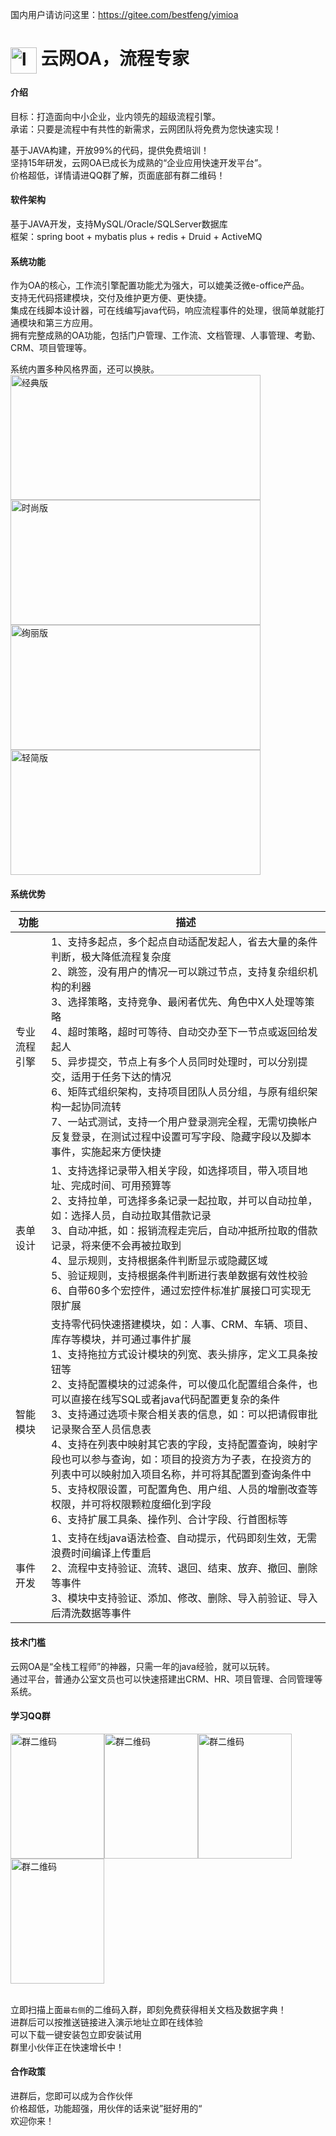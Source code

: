 国内用户请访问这里：https://gitee.com/bestfeng/yimioa

# <img alt="logo" src="https://gitee.com/bestfeng/yimioa/raw/oa_git6.0/c-main/src/main/webapp/images/git/logo_cwoa.png" style="vertical-align:middle"  width="42" height="42"/>    云网OA，流程专家

#### 介绍

目标：打造面向中小企业，业内领先的超级流程引擎。<br>
承诺：只要是流程中有共性的新需求，云网团队将免费为您快速实现！<br>
	
基于JAVA构建，开放99%的代码，提供免费培训！ <br>
坚持15年研发，云网OA已成长为成熟的“企业应用快速开发平台”。<br>
价格超低，详情请进QQ群了解，页面底部有群二维码！

#### 软件架构

基于JAVA开发，支持MySQL/Oracle/SQLServer数据库<br>
框架：spring boot + mybatis plus + redis + Druid + ActiveMQ<br>

#### 系统功能

作为OA的核心，工作流引擎配置功能尤为强大，可以媲美泛微e-office产品。  <br>
支持无代码搭建模块，交付及维护更方便、更快捷。    <br>
集成在线脚本设计器，可在线编写java代码，响应流程事件的处理，很简单就能打通模块和第三方应用。<br>
拥有完整成熟的OA功能，包括门户管理、工作流、文档管理、人事管理、考勤、CRM、项目管理等。  <br>

系统内置多种风格界面，还可以换肤。<br>
<img alt="经典版" src="http://www.yimihome.com/upfile/att/2019/3/15533959311091584686097.png" width="400" height="200" align="center"/>
<img alt="时尚版" src="http://www.yimihome.com/upfile/att/2019/3/155339595585069552112.png" width="400" height="200" align="center"/>
<br>
<img alt="绚丽版" src="http://www.yimihome.com/upfile/att/2019/3/15533959900231455589150.png" width="400" height="200" align="center"/>
<img alt="轻简版" src="http://www.yimihome.com/upfile/att/2019/3/15533960280471224504503.png" width="400" height="200" align="center"/>

#### 系统优势

| 功能     | 描述                                                 |
|--------|----------------------------------------------------|
| 专业流程引擎 | 1、支持多起点，多个起点自动适配发起人，省去大量的条件判断，极大降低流程复杂度<br/>2、跳签，没有用户的情况一可以跳过节点，支持复杂组织机构的利器<br/>3、选择策略，支持竞争、最闲者优先、角色中X人处理等策略<br/>4、超时策略，超时可等待、自动交办至下一节点或返回给发起人<br/>5、异步提交，节点上有多个人员同时处理时，可以分别提交，适用于任务下达的情况<br/>6、矩阵式组织架构，支持项目团队人员分组，与原有组织架构一起协同流转<br/>7、一站式测试，支持一个用户登录测完全程，无需切换帐户反复登录，在测试过程中设置可写字段、隐藏字段以及脚本事件，实施起来方便快捷 |
| 表单设计     | 1、支持选择记录带入相关字段，如选择项目，带入项目地址、完成时间、可用预算等<br/>2、支持拉单，可选择多条记录一起拉取，并可以自动拉单，如：选择人员，自动拉取其借款记录<br/>3、自动冲抵，如：报销流程走完后，自动冲抵所拉取的借款记录，将来便不会再被拉取到<br/>4、显示规则，支持根据条件判断显示或隐藏区域<br/>5、验证规则，支持根据条件判断进行表单数据有效性校验<br/>6、自带60多个宏控件，通过宏控件标准扩展接口可实现无限扩展                   |
| 智能模块   | 支持零代码快速搭建模块，如：人事、CRM、车辆、项目、库存等模块，并可通过事件扩展<br/>1、支持拖拉方式设计模块的列宽、表头排序，定义工具条按钮等<br/>2、支持配置模块的过滤条件，可以傻瓜化配置组合条件，也可以直接在线写SQL或者java代码配置更复杂的条件<br/>3、支持通过选项卡聚合相关表的信息，如：可以把请假审批记录聚合至人员信息表<br/>4、支持在列表中映射其它表的字段，支持配置查询，映射字段也可以参与查询，如：项目的投资方为子表，在投资方的列表中可以映射加入项目名称，并可将其配置到查询条件中<br/>5、支持权限设置，可配置角色、用户组、人员的增删改查等权限，并可将权限颗粒度细化到字段<br/>6、支持扩展工具条、操作列、合计字段、行首图标等          |
| 事件开发   | 1、支持在线java语法检查、自动提示，代码即刻生效，无需浪费时间编译上传重启<br/>2、流程中支持验证、流转、退回、结束、放弃、撤回、删除等事件<br/>3、模块中支持验证、添加、修改、删除、导入前验证、导入后清洗数据等事件                   |

#### 技术门槛

云网OA是“全栈工程师”的神器，只需一年的java经验，就可以玩转。  <br>
通过平台，普通办公室文员也可以快速搭建出CRM、HR、项目管理、合同管理等系统。<br>

#### 学习QQ群

<img alt="群二维码" src="https://gitee.com/bestfeng/yimioa/raw/oa_git6.0/c-main/src/main/webapp/images/git/group1.png" width="150" height="200" align="center"/><img alt="群二维码" src="https://gitee.com/bestfeng/yimioa/raw/oa_git6.0/c-main/src/main/webapp/images/git/group2.png" width="150" height="200" align="center"/><img alt="群二维码" src="https://gitee.com/bestfeng/yimioa/raw/oa_git6.0/c-main/src/main/webapp/images/git/group3.png" width="150" height="200" align="center"/><img alt="群二维码" src="https://gitee.com/bestfeng/yimioa/raw/oa_git6.0/c-main/src/main/webapp/images/git/group6.png" width="150" height="200" align="center"/>  
<br>

立即扫描上面`最右侧`的二维码入群，即刻免费获得相关文档及数据字典！<br>
进群后可以按推送链接进入演示地址立即在线体验<br>
可以下载一键安装包立即安装试用<br>
群里小伙伴正在快速增长中！	<br>

#### 合作政策

进群后，您即可以成为合作伙伴<br>
价格超低，功能超强，用伙伴的话来说”挺好用的“<br>
欢迎你来！
